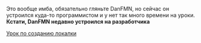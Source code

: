 Это вообще имба, обязательно гляньте DanFMN, но сейчас он устроился куда-то программистом и у нет так много времени на уроки. **Кстати, DanFMN недавно устроился на разработчика**

[Урок по созданию локалки](https://www.youtube.com/watch?v=IVhzQMIGi5Q&list=PLN1e9kVZIWewR9Tm48zbxdm1qiBEWYpJI)
